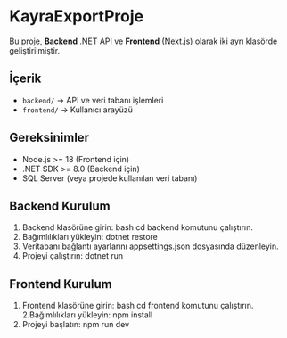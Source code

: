 # KayraExportProje
Bu proje, **Backend** .NET API ve **Frontend** (Next.js) olarak iki ayrı klasörde geliştirilmiştir.
## İçerik
- `backend/` → API ve veri tabanı işlemleri
- `frontend/` → Kullanıcı arayüzü
## Gereksinimler
- Node.js >= 18 (Frontend için)
- .NET SDK >= 8.0 (Backend için)
- SQL Server (veya projede kullanılan veri tabanı)
## Backend Kurulum
1. Backend klasörüne girin:
bash cd backend komutunu çalıştırın.
2. Bağımlılıkları yükleyin:
dotnet restore
3. Veritabanı bağlantı ayarlarını appsettings.json dosyasında düzenleyin.
4. Projeyi çalıştırın:
dotnet run
## Frontend Kurulum
1. Frontend klasörüne girin:
bash cd frontend komutunu çalıştırın.
2.Bağımlılıkları yükleyin:
npm install
3. Projeyi başlatın:
npm run dev


